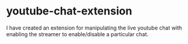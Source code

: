 # youtube-chat-extension

I have created an extension for manipulating the live youtube chat with enabling the streamer to enable/disable a particular chat. 
